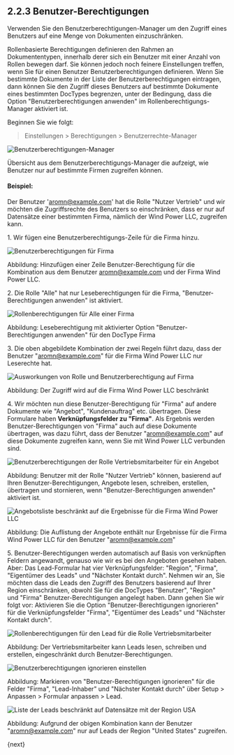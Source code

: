 ## 2.2.3 Benutzer-Berechtigungen

Verwenden Sie den Benutzerberechtigungen-Manager um den Zugriff eines Benutzers auf eine Menge von Dokumenten einzuschränken.

Rollenbasierte Berechtigungen definieren den Rahmen an Dokumententypen, innerhalb derer sich ein Benutzer mit einer Anzahl von Rollen bewegen darf. Sie können jedoch noch feinere Einstellungen treffen, wenn Sie für einen Benutzer Benutzerberechtigungen definieren. Wenn Sie bestimmte Dokumente in der Liste der Benutzerberechtigungen eintragen, dann können Sie den Zugriff dieses Benutzers auf bestimmte Dokumente eines bestimmten DocTypes begrenzen, unter der Bedingung, dass die Option "Benutzerberechtigungen anwenden" im Rollenberechtigungs-Manager aktiviert ist.

Beginnen Sie wie folgt:

> Einstellungen > Berechtigungen > Benutzerrechte-Manager

<img src="{{docs_base_url}}/assets/img/users-and-permissions/user-permissions-company.png" class="img-responsive" alt="Benutzerberechtigungen-Manager">

Übersicht aus dem Benutzerberechtigungs-Manager die aufzeigt, wie Benutzer nur auf bestimmte Firmen zugreifen können.

#### Beispiel:

Der Benutzer 'aromn@example.com' hat die Rolle "Nutzer Vertrieb" und wir möchten die Zugriffsrechte des Benutzers so einschränken, dass er nur auf Datensätze einer bestimmten Firma, nämlich der Wind Power LLC, zugreifen kann.

1\. Wir fügen eine Benutzerberechtigungs-Zeile für die Firma hinzu.

<img src="{{docs_base_url}}/assets/img/users-and-permissions/user-permission-user-limited-by-company.png"
		class="img-responsive" alt="Benutzerberechtigungen für Firma">

Abbildung: Hinzufügen einer Zeile Benutzer-Berechtigung für die Kombination aus dem Benutzer aromn@example.com und der Firma Wind Power LLC.

2\. Die Rolle "Alle" hat nur Leseberechtigungen für die Firma, "Benutzer-Berechtigungen anwenden" ist aktiviert.

<img src="{{docs_base_url}}/assets/img/users-and-permissions/user-permissions-company-role-all.png"
			class="img-responsive" alt="Rollenberechtigungen für Alle einer Firma">

Abbildung: Leseberechtigung mit aktivierter Option "Benutzer-Berechtigungen anwenden" für den DocType Firma

3\. Die oben abgebildete Kombination der zwei Regeln führt dazu, dass der Benutzer "aromn@example.com" für die Firma Wind Power LLC nur Leserechte hat.

<img src="{{docs_base_url}}/assets/img/users-and-permissions/user-permissions-company-wind-power-llc.png"
			class="img-responsive" alt="Ausworkungen von Rolle und Benutzerberechtigung auf Firma">

Abbildung: Der Zugriff wird auf die Firma Wind Power LLC beschränkt

4\. Wir möchten nun diese Benutzer-Berechtigung für "Firma" auf andere Dokumente wie "Angebot", "Kundenauftrag" etc. übertragen. Diese Formulare haben **Verknüpfungsfelder zu "Firma"**. Als Ergebnis werden Benutzer-Berechtigungen von "Firma" auch auf diese Dokumente übertragen, was dazu führt, dass der Benutzer "aromn@example.com" auf diese Dokumente zugreifen kann, wenn Sie mit Wind Power LLC verbunden sind.

<img src="{{docs_base_url}}/assets/img/users-and-permissions/user-permissions-quotation-sales-user.png"
			class="img-responsive" alt="Benutzerberechtigungen der Rolle Vertriebsmitarbeiter für ein Angebot">
			
Abbildung: Benutzer mit der Rolle "Nutzer Vertrieb" können, basierend auf Ihren Benutzer-Berechtigungen, Angebote lesen, schreiben, erstellen, übertragen und stornieren, wenn "Benutzer-Berechtigungen anwenden" aktiviert ist.
			
<img src="{{docs_base_url}}/assets/old_images/erpnext/user-permissions-quotation-list.png"
		class="img-responsive" alt="Angebotsliste beschränkt auf die Ergebnisse für die Firma Wind Power LLC">

Abbildung: Die Auflistung der Angebote enthält nur Ergebnisse für die Firma Wind Power LLC für den Benutzer "aromn@example.com"

5\. Benutzer-Berechtigungen werden automatisch auf Basis von verknüpften Feldern angewandt, genauso wie wir es bei den Angeboten gesehen haben. Aber: Das Lead-Formular hat vier Verknüpfungsfelder: "Region", "Firma", "Eigentümer des Leads" und "Nächster Kontakt durch". Nehmen wir an, Sie möchten dass die Leads den Zugriff des Benutzers basierend auf Ihrer Region einschränken, obwohl Sie für die DocTypes "Benutzer", "Region" und "Firma" Benutzer-Berechtigungen angelegt haben. Dann gehen Sie wir folgt vor: Aktivieren Sie die Option "Benutzer-Berechtigungen ignorieren" für die Verknüpfungsfelder "Firma", "Eigentümer des Leads" und "Nächster Kontakt durch".

<img src="{{docs_base_url}}/assets/img/users-and-permissions/user-permissions-lead-role-permissions.png"
			class="img-responsive" alt="Rollenberechtigungen für den Lead für die Rolle Vertriebsmitarbeiter">

Abbildung: Der Vertriebsmitarbeiter kann Leads lesen, schreiben und erstellen, eingeschränkt durch Benutzer-Berechtigungen.

<img src="{{docs_base_url}}/assets/img/users-and-permissions/user-permissions-ignore-user-permissions.png"
			class="img-responsive" alt="Benutzerberechtigungen ignorieren einstellen">

Abbildung: Markieren von "Benutzer-Berechtigungen ignorieren" für die Felder "Firma", "Lead-Inhaber" und "Nächster Kontakt durch" über Setup > Anpassen > Formular anpassen > Lead.

<img src="{{docs_base_url}}/assets/old_images/erpnext/user-permissions-lead-based-on-territory.png"
			class="img-responsive" alt="Liste der Leads beschränkt auf Datensätze mit der Region USA">

Abbildung: Aufgrund der obigen Kombination kann der Benutzer "aromn@example.com" nur auf Leads der Region "United States" zugreifen.

{next}
